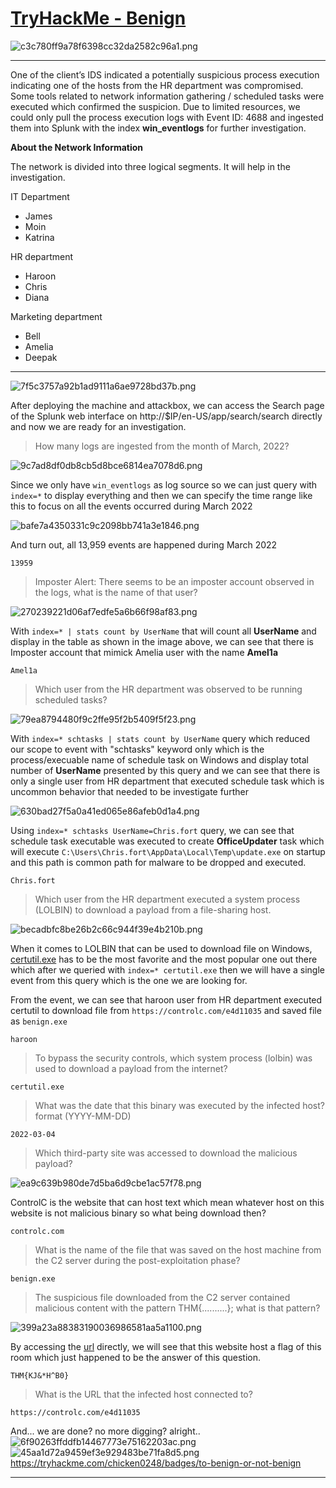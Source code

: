 # [TryHackMe - Benign](https://tryhackme.com/room/benign)
![c3c780ff9a78f6398cc32da2582c96a1.png](../../_resources/c3c780ff9a78f6398cc32da2582c96a1.png)
***
One of the client’s IDS indicated a potentially suspicious process execution indicating one of the hosts from the HR department was compromised. Some tools related to network information gathering / scheduled tasks were executed which confirmed the suspicion. Due to limited resources, we could only pull the process execution logs with Event ID: 4688 and ingested them into Splunk with the index **win_eventlogs** for further investigation.

**About the Network Information**

The network is divided into three logical segments. It will help in the investigation.

IT Department
- James
- Moin
- Katrina

HR department
- Haroon
- Chris
- Diana

Marketing department
- Bell
- Amelia
- Deepak
* * *
![7f5c3757a92b1ad9111a6ae9728bd37b.png](../../_resources/7f5c3757a92b1ad9111a6ae9728bd37b-1.png)

After deploying the machine and attackbox, we can access the Search page of the Splunk web interface on http://$IP/en-US/app/search/search directly and now we are ready for an investigation.

>How many logs are ingested from the month of March, 2022?

![9c7ad8df0db8cb5d8bce6814ea7078d6.png](../../_resources/9c7ad8df0db8cb5d8bce6814ea7078d6.png)

Since we only have `win_eventlogs` as log source so we can just query with `index=*` to display everything and then we can specify the time range like this to focus on all the events occurred during March 2022 

![bafe7a4350331c9c2098bb741a3e1846.png](../../_resources/bafe7a4350331c9c2098bb741a3e1846.png)

And turn out, all 13,959 events are happened during March 2022 

```
13959
```

>Imposter Alert: There seems to be an imposter account observed in the logs, what is the name of that user?

![270239221d06af7edfe5a6b66f98af83.png](../../_resources/270239221d06af7edfe5a6b66f98af83.png)

With `index=* | stats count by UserName` that will count all **UserName** and display in the table as shown in the image above, we can see that there is Imposter account that mimick Amelia user with the name **Amel1a**

```
Amel1a
```

>Which user from the HR department was observed to be running scheduled tasks?

![79ea8794480f9c2ffe95f2b5409f5f23.png](../../_resources/79ea8794480f9c2ffe95f2b5409f5f23.png)

With `index=* schtasks | stats count by UserName` query which reduced our scope to event with "schtasks" keyword only which is the process/execuable name of schedule task on Windows and display total number of **UserName** presented by this query and we can see that there is only a single user from HR department that executed schedule task which is uncommon behavior that needed to be investigate further

![630bad27f5a0a41ed065e86afeb0d1a4.png](../../_resources/630bad27f5a0a41ed065e86afeb0d1a4.png)

Using `index=* schtasks UserName=Chris.fort` query, we can see that schedule task executable was executed to create **OfficeUpdater** task which will execute `C:\Users\Chris.fort\AppData\Local\Temp\update.exe` on startup and this path is common path for malware to be dropped and executed.

```
Chris.fort
```

>Which user from the HR department executed a system process (LOLBIN) to download a payload from a file-sharing host.

![becadbfc8be26b2c66c944f39e4b210b.png](../../_resources/becadbfc8be26b2c66c944f39e4b210b.png)

When it comes to LOLBIN that can be used to download file on Windows, [certutil.exe](https://lolbas-project.github.io/lolbas/Binaries/Certutil/) has to be the most favorite and the most popular one out there which after we queried with `index=* certutil.exe` then we will have a single event from this query which is the one we are looking for.

From the event, we can see that haroon user from HR department executed certutil to download file from `https://controlc.com/e4d11035` and saved file as `benign.exe`

```
haroon
```

>To bypass the security controls, which system process (lolbin) was used to download a payload from the internet?
```
certutil.exe
```

>What was the date that this binary was executed by the infected host? format (YYYY-MM-DD)
```
2022-03-04
```

>Which third-party site was accessed to download the malicious payload?

![ea9c639b980de7d5ba6d9cbe1ac57f78.png](../../_resources/ea9c639b980de7d5ba6d9cbe1ac57f78.png)

ControlC is the website that can host text which mean whatever host on this website is not malicious binary so what being download then?

```
controlc.com
```

>What is the name of the file that was saved on the host machine from the C2 server during the post-exploitation phase?
```
benign.exe
```

>The suspicious file downloaded from the C2 server contained malicious content with the pattern THM{..........}; what is that pattern?

![399a23a88383190036986581aa5a1100.png](../../_resources/399a23a88383190036986581aa5a1100.png)

By accessing the [url](https://controlc.com/e4d11035) directly, we will see that this website host a flag of this room which just happened to be the answer of this question.

```
THM{KJ&*H^B0}
```

>What is the URL that the infected host connected to?
```
https://controlc.com/e4d11035
```

And... we are done? no more digging? alright..
![6f90263ffddfb14467773e75162203ac.png](../../_resources/6f90263ffddfb14467773e75162203ac.png)
![45aa1d72a9459ef3e929483be71fa8d5.png](../../_resources/45aa1d72a9459ef3e929483be71fa8d5.png)
https://tryhackme.com/chicken0248/badges/to-benign-or-not-benign
***